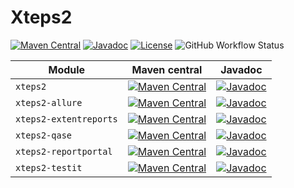 # Xteps2

[![Maven Central](https://img.shields.io/badge/maven--central-1.0-brightgreen?style=flat)](https://central.sonatype.com/namespace/com.plugatar.xteps2)
[![Javadoc](https://img.shields.io/badge/javadoc-1.0-blue?style=flat)](https://javadoc.io/doc/com.plugatar.xteps2)
[![License](https://img.shields.io/badge/License-Apache%202.0-blue.svg)](https://opensource.org/licenses/Apache-2.0)
![GitHub Workflow Status](https://img.shields.io/github/actions/workflow/status/evpl/xteps2/tests.yml)

| Module                 | Maven central                                                                                                                                                                  | Javadoc                                                                                                                                     |
|------------------------|--------------------------------------------------------------------------------------------------------------------------------------------------------------------------------|---------------------------------------------------------------------------------------------------------------------------------------------|
| `xteps2`               | [![Maven Central](https://img.shields.io/badge/-maven--central-brightgreen?style=flat-square)](https://central.sonatype.com/artifact/com.plugatar.xteps2/xteps2)               | [![Javadoc](https://img.shields.io/badge/-javadoc-blue?style=flat-square)](https://javadoc.io/doc/com.plugatar.xteps2/xteps2)               |
| `xteps2-allure`        | [![Maven Central](https://img.shields.io/badge/-maven--central-brightgreen?style=flat-square)](https://central.sonatype.com/artifact/com.plugatar.xteps2/xteps2-allure)        | [![Javadoc](https://img.shields.io/badge/-javadoc-blue?style=flat-square)](https://javadoc.io/doc/com.plugatar.xteps2/xteps2-allure)        |
| `xteps2-extentreports` | [![Maven Central](https://img.shields.io/badge/-maven--central-brightgreen?style=flat-square)](https://central.sonatype.com/artifact/com.plugatar.xteps2/xteps2-extentreports) | [![Javadoc](https://img.shields.io/badge/-javadoc-blue?style=flat-square)](https://javadoc.io/doc/com.plugatar.xteps2/xteps2-extentreports) |
| `xteps2-qase`          | [![Maven Central](https://img.shields.io/badge/-maven--central-brightgreen?style=flat-square)](https://central.sonatype.com/artifact/com.plugatar.xteps2/xteps2-qase)          | [![Javadoc](https://img.shields.io/badge/-javadoc-blue?style=flat-square)](https://javadoc.io/doc/com.plugatar.xteps2/xteps2-qase)          |
| `xteps2-reportportal`  | [![Maven Central](https://img.shields.io/badge/-maven--central-brightgreen?style=flat-square)](https://central.sonatype.com/artifact/com.plugatar.xteps2/xteps2-reportportal)  | [![Javadoc](https://img.shields.io/badge/-javadoc-blue?style=flat-square)](https://javadoc.io/doc/com.plugatar.xteps2/xteps2-reportportal)  |
| `xteps2-testit`        | [![Maven Central](https://img.shields.io/badge/-maven--central-brightgreen?style=flat-square)](https://central.sonatype.com/artifact/com.plugatar.xteps2/xteps2-testit)        | [![Javadoc](https://img.shields.io/badge/-javadoc-blue?style=flat-square)](https://javadoc.io/doc/com.plugatar.xteps2/xteps2-testit)        |

